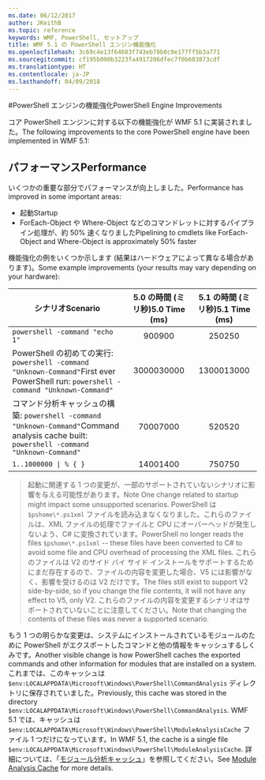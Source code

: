 ```yaml
---
ms.date: 06/12/2017
author: JKeithB
ms.topic: reference
keywords: WMF, PowerShell, セットアップ
title: WMF 5.1 の PowerShell エンジン機能強化
ms.openlocfilehash: 3c69c4e13f64683f743eb78b0c9e177ff5b3a771
ms.sourcegitcommit: cf195b090b3223fa4917206dfec7f0b603873cdf
ms.translationtype: HT
ms.contentlocale: ja-JP
ms.lasthandoff: 04/09/2018
---
```

#<a name="powershell-engine-improvements"></a><span data-ttu-id="fd5d8-103">PowerShell エンジンの機能強化</span><span class="sxs-lookup"><span data-stu-id="fd5d8-103">PowerShell Engine Improvements</span></span>

<span data-ttu-id="fd5d8-104">コア PowerShell エンジンに対する以下の機能強化が WMF 5.1 に実装されました。</span><span class="sxs-lookup"><span data-stu-id="fd5d8-104">The following improvements to the core PowerShell engine have been implemented in WMF 5.1:</span></span>


## <a name="performance"></a><span data-ttu-id="fd5d8-105">パフォーマンス</span><span class="sxs-lookup"><span data-stu-id="fd5d8-105">Performance</span></span> ##

<span data-ttu-id="fd5d8-106">いくつかの重要な部分でパフォーマンスが向上しました。</span><span class="sxs-lookup"><span data-stu-id="fd5d8-106">Performance has improved in some important areas:</span></span>

- <span data-ttu-id="fd5d8-107">起動</span><span class="sxs-lookup"><span data-stu-id="fd5d8-107">Startup</span></span>
- <span data-ttu-id="fd5d8-108">ForEach-Object や Where-Object などのコマンドレットに対するパイプライン処理が、約 50% 速くなりました</span><span class="sxs-lookup"><span data-stu-id="fd5d8-108">Pipelining to cmdlets like ForEach-Object and Where-Object is approximately 50% faster</span></span>

<span data-ttu-id="fd5d8-109">機能強化の例をいくつか示します (結果はハードウェアによって異なる場合があります)。</span><span class="sxs-lookup"><span data-stu-id="fd5d8-109">Some example improvements (your results may vary depending on your hardware):</span></span>

| <span data-ttu-id="fd5d8-110">シナリオ</span><span class="sxs-lookup"><span data-stu-id="fd5d8-110">Scenario</span></span> | <span data-ttu-id="fd5d8-111">5.0 の時間 (ミリ秒)</span><span class="sxs-lookup"><span data-stu-id="fd5d8-111">5.0 Time (ms)</span></span> | <span data-ttu-id="fd5d8-112">5.1 の時間 (ミリ秒)</span><span class="sxs-lookup"><span data-stu-id="fd5d8-112">5.1 Time (ms)</span></span> |
| -------- | :---------------: | :---------------: |
| `powershell -command "echo 1"` | <span data-ttu-id="fd5d8-113">900</span><span class="sxs-lookup"><span data-stu-id="fd5d8-113">900</span></span> | <span data-ttu-id="fd5d8-114">250</span><span class="sxs-lookup"><span data-stu-id="fd5d8-114">250</span></span> |
| <span data-ttu-id="fd5d8-115">PowerShell の初めての実行: `powershell -command "Unknown-Command"`</span><span class="sxs-lookup"><span data-stu-id="fd5d8-115">First ever PowerShell run: `powershell -command "Unknown-Command"`</span></span> | <span data-ttu-id="fd5d8-116">30000</span><span class="sxs-lookup"><span data-stu-id="fd5d8-116">30000</span></span> | <span data-ttu-id="fd5d8-117">13000</span><span class="sxs-lookup"><span data-stu-id="fd5d8-117">13000</span></span> |
| <span data-ttu-id="fd5d8-118">コマンド分析キャッシュの構築: `powershell -command "Unknown-Command"`</span><span class="sxs-lookup"><span data-stu-id="fd5d8-118">Command analysis cache built: `powershell -command "Unknown-Command"`</span></span> | <span data-ttu-id="fd5d8-119">7000</span><span class="sxs-lookup"><span data-stu-id="fd5d8-119">7000</span></span> | <span data-ttu-id="fd5d8-120">520</span><span class="sxs-lookup"><span data-stu-id="fd5d8-120">520</span></span> |
| <code>1..1000000 &#124; % { }</code> | <span data-ttu-id="fd5d8-121">1400</span><span class="sxs-lookup"><span data-stu-id="fd5d8-121">1400</span></span> | <span data-ttu-id="fd5d8-122">750</span><span class="sxs-lookup"><span data-stu-id="fd5d8-122">750</span></span> |

> <span data-ttu-id="fd5d8-123">起動に関連する 1 つの変更が、一部のサポートされていないシナリオに影響を与える可能性があります。</span><span class="sxs-lookup"><span data-stu-id="fd5d8-123">Note One change related to startup might impact some unsupported scenarios.</span></span>
> <span data-ttu-id="fd5d8-124">PowerShell は `$pshome\*.ps1xml` ファイルを読み込まなくなりました。これらのファイルは、XML ファイルの処理でファイルと CPU にオーバーヘッドが発生しないよう、C# に変換されています。</span><span class="sxs-lookup"><span data-stu-id="fd5d8-124">PowerShell no longer reads the files `$pshome\*.ps1xml` -- these files have been converted to C# to avoid some file and CPU overhead of processing the XML files.</span></span>
<span data-ttu-id="fd5d8-125">これらのファイルは V2 のサイド バイ サイド インストールをサポートするためにまだ存在するので、ファイルの内容を変更した場合、V5 には影響がなく、影響を受けるのは V2 だけです。</span><span class="sxs-lookup"><span data-stu-id="fd5d8-125">The files still exist to support V2 side-by-side, so if you change the file contents, it will not have any effect to V5, only V2.</span></span>
<span data-ttu-id="fd5d8-126">これらのファイルの内容を変更するシナリオはサポートされていないことに注意してください。</span><span class="sxs-lookup"><span data-stu-id="fd5d8-126">Note that changing the contents of these files was never a supported scenario.</span></span>

<span data-ttu-id="fd5d8-127">もう 1 つの明らかな変更は、システムにインストールされているモジュールのために PowerShell がエクスポートしたコマンドと他の情報をキャッシュするしくみです。</span><span class="sxs-lookup"><span data-stu-id="fd5d8-127">Another visible change is how PowerShell caches the exported commands and other information for modules that are installed on a system.</span></span>
<span data-ttu-id="fd5d8-128">これまでは、このキャッシュは `$env:LOCALAPPDATA\Microsoft\Windows\PowerShell\CommandAnalysis` ディレクトリに保存されていました。</span><span class="sxs-lookup"><span data-stu-id="fd5d8-128">Previously, this cache was stored in the directory `$env:LOCALAPPDATA\Microsoft\Windows\PowerShell\CommandAnalysis`.</span></span>
<span data-ttu-id="fd5d8-129">WMF 5.1 では、キャッシュは `$env:LOCALAPPDATA\Microsoft\Windows\PowerShell\ModuleAnalysisCache` ファイル 1 つだけになっています。</span><span class="sxs-lookup"><span data-stu-id="fd5d8-129">In WMF 5.1, the cache is a single file `$env:LOCALAPPDATA\Microsoft\Windows\PowerShell\ModuleAnalysisCache`.</span></span>
<span data-ttu-id="fd5d8-130">詳細については、「[モジュール分析キャッシュ](scenarios-features.md#module-analysis-cache)」を参照してください。</span><span class="sxs-lookup"><span data-stu-id="fd5d8-130">See [Module Analysis Cache](scenarios-features.md#module-analysis-cache) for more details.</span></span>